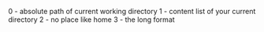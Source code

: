 0 - absolute path of current working directory 
1 - content list of your current directory 
2 - no place like home 
3 - the long format 

